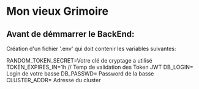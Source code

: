 # Mon vieux Grimoire


## Avant de démmarrer le BackEnd:

Création d'un fichier '.env' qui doit contenir les variables suivantes:

RANDOM_TOKEN_SECRET=Votre clé de cryptage a utilisé
TOKEN_EXPIRES_IN=1h // Temp de validation  des Token JWT
DB_LOGIN= Login de votre basse
DB_PASSWD= Password de la basse
CLUSTER_ADDR= Adresse du cluster